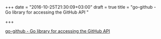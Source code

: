 +++
date = "2016-10-25T21:30:09+03:00"
draft = true
title = "go-github - Go library for accessing the GitHub API "

+++

<p><a href="https://t.co/xLmwSD0us3">go-github - Go library for accessing the GitHub API </a></p>
